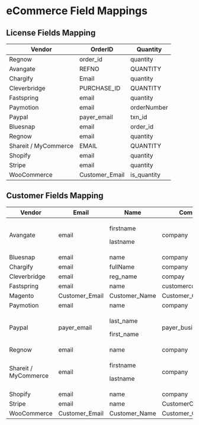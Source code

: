 # eCommerce Field Mappings

## License Fields Mapping

| **Vendor**           | **OrderID**     | **Quantity** |
| -------------------- | --------------- | ------------ |
| Regnow               | order\_id       | quantity     |
| Avangate             | REFNO           | QUANTITY     |
| Chargify             | Email           | quantity     |
| Cleverbridge         | PURCHASE\_ID    | QUANTITY     |
| Fastspring           | email           | quantity     |
| Paymotion            | email           | orderNumber  |
| Paypal               | payer\_email    | txn\_id      |
| Bluesnap             | email           | order\_id    |
| Regnow               | email           | quantity     |
| Shareit / MyCommerce | EMAIL           | QUANTITY     |
| Shopify              | email           | quantity     |
| Stripe               | email           | quantity     |
| WooCommerce          | Customer\_Email | is\_quantity |

## Customer Fields Mapping

| Vendor               | Email           | Name                              | Company               |                    |                    |                |                 |                   |                        |                 |
| -------------------- | --------------- | --------------------------------- | --------------------- | ------------------ | ------------------ | -------------- | --------------- | ----------------- | ---------------------- | --------------- |
| Avangate             | email           | <p>firstname</p><p>lastname</p>   | company               | addr1              | addr2              | city           | state           | zipcode           | country                | phone           |
| Bluesnap             | email           | name                              | company               | addr1              | addr2              | city           | state           | zip               | country                | phone           |
| Chargify             | email           | fullName                          | company               | address1           | address2           | city           | state           | zip               | country                | phone           |
| Cleverbridge         | email           | reg\_name                         | compay                | street             | street2            | city           | state           | zip               | country                | phone           |
| Fastspring           | email           | name                              | customercompany       | AddressStreet1     | AddressStreet2     | AddressCity    | AddressRegion   | AddressPostalCode | AddressCountry         | CustomerPhone   |
| Magento              | Customer\_Email | Customer\_Name                    | Customer\_Company     | Customer\_Address1 | Customer\_Address2 | Customer\_City | Customer\_State | Customer\_Zip     | Customer\_Country      | Customer\_Phone |
| Paymotion            | email           | name                              | company               | address1           | address2           | city           | region          | zip\_postal       | country                | Phone\_Number   |
| Paypal               | payer\_email    | <p>last_name</p><p>first_name</p> | payer\_business\_name | address\_street    | cust\_address2     | address\_city  | address\_state  | address\_zip      | address\_country\_code | cust\_phone     |
| Regnow               | email           | name                              | company               | addr1              | addr2              | city           | state           | zip               | country                | phone           |
| Shareit / MyCommerce | email           | <p>firstname</p><p>lastname</p>   | company               | street             | addr2              | city           | state           | zip               | country                | phone           |
| Shopify              | email           | name                              | company               | address1           | address2           | city           | province        | zip               | country                | phone           |
| Stripe               | email           | name                              | CustomerCompany       | AddressStreet1     | AddressStreet2     | AddressCity    | AddressRegion   | AddressPostalCode | AddressCountry         | CustomerPhone   |
| WooCommerce          | Customer\_Email | Customer\_Name                    | Customer\_Company     | Customer\_Address1 | Customer\_Address2 | Customer\_City | Customer\_State | Customer\_Zip     | Customer\_Country      | Customer\_Phone |
